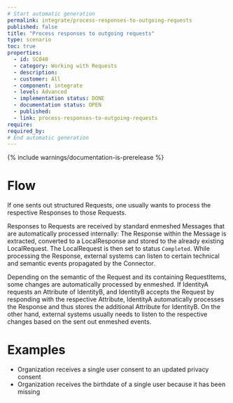 ```yaml
---
# Start automatic generation
permalink: integrate/process-responses-to-outgoing-requests
published: false
title: "Process responses to outgoing requests"
type: scenario
toc: true
properties:
  - id: SC040
  - category: Working with Requests
  - description:
  - customer: All
  - component: integrate
  - level: Advanced
  - implementation status: DONE
  - documentation status: OPEN
  - published:
  - link: process-responses-to-outgoing-requests
require:
required_by:
# End automatic generation
---
```


{% include warnings/documentation-is-prerelease %}

# Flow

If one sents out structured Requests, one usually wants to process the respective Responses to those Requests.

Responses to Requests are received by standard enmeshed Messages that are automatically processed internally: The Response within the Message is extracted, converted to a LocalResponse and stored to the already existing LocalRequest. The LocalRequest is then set to status `Completed`. While processing the Response, external systems can listen to certain technical and semantic events propagated by the Connector.

Depending on the semantic of the Request and its containing RequestItems, some changes are automatically processed by enmeshed. If IdentityA requests an Attribute of IdentityB, and IdentityB accepts the Request by responding with the respective Attribute, IdentityA automatically processes the Response and thus stores the additional Attribute for IdentityB. On the other hand, external systems usually needs to listen to the respective changes based on the sent out enmeshed events.

# Examples

- Organization receives a single user consent to an updated privacy consent
- Organization receives the birthdate of a single user because it has been missing

